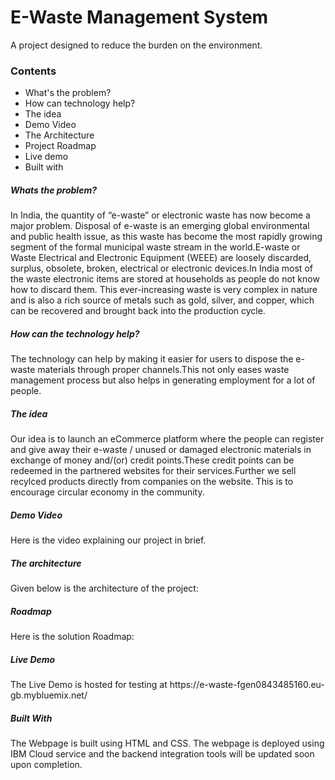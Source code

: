 # E-Waste Management System
A project designed to reduce the burden on the environment.
<h3>Contents</h3><ul>
  <li>What's the problem? </li>
  <li>How can technology help? </li>
  <li>The idea</li> 
  <li>Demo Video </li>
  <li>The Architecture</li> 
  <li>Project Roadmap</li>
  <li>Live demo</li>
  <li>Built with </li></ul>
  
<h5>Whats the problem?</h5>  
 <p> In India, the quantity of “e-waste” or electronic waste has now become a major problem. Disposal of e-waste is an emerging global environmental and public health issue, as this waste has become the most rapidly growing segment of the formal municipal waste stream in the world.E-waste or Waste Electrical and Electronic Equipment (WEEE) are loosely discarded, surplus, obsolete, broken, electrical or electronic devices.In India most of the waste electronic items are stored at households as people do not know how to discard them. This ever-increasing waste is very complex in nature and is also a rich source of metals such as gold, silver, and copper, which can be recovered and brought back into the production cycle.</p>
  
 <h5>How can the technology help?</h5> 
  <p>The technology can help by making it easier for users to dispose the e-waste materials through proper channels.This not only eases waste management process but also helps in generating employment for a lot of people.</p>
  
 <h5>The idea</h5>
  <p>Our idea is to launch an eCommerce platform where the people can register and give away their e-waste / unused or damaged electronic materials in exchange of money and/(or) credit points.These credit points can be redeemed in the partnered websites for their services.Further we sell recylced products directly from companies on the website. This is to encourage circular economy in the community.</p>  
 
 <h5>Demo Video</h5>
  <p>Here is the video explaining our project in brief.</p>
 
 <h5>The architecture</h5>
  <p>Given below is the architecture of the project:</p>
  
  <h5>Roadmap</h5>
  <p>Here is the solution Roadmap:</p>
  
 <h5>Live Demo</h5>
  <p>The Live Demo is hosted for testing at https://e-waste-fgen0843485160.eu-gb.mybluemix.net/   </p>
 
 <h5>Built With </h5>
  <p>The Webpage is built using HTML and CSS. The webpage is deployed using IBM Cloud service and the backend integration tools will be updated soon upon completion.</p>
  
